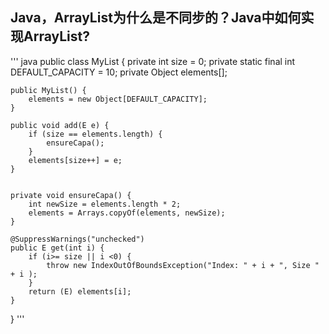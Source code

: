 ## Java，ArrayList为什么是不同步的？Java中如何实现ArrayList?
'''
java
public class MyList<E> {
    private int size = 0;
    private static final int DEFAULT_CAPACITY = 10;
    private Object elements[];

    public MyList() {
        elements = new Object[DEFAULT_CAPACITY];
    }

    public void add(E e) {
        if (size == elements.length) {
            ensureCapa();
        }
        elements[size++] = e;
    }


    private void ensureCapa() {
        int newSize = elements.length * 2;
        elements = Arrays.copyOf(elements, newSize);
    }

    @SuppressWarnings("unchecked")
    public E get(int i) {
        if (i>= size || i <0) {
            throw new IndexOutOfBoundsException("Index: " + i + ", Size " + i );
        }
        return (E) elements[i];
    }
}
'''
